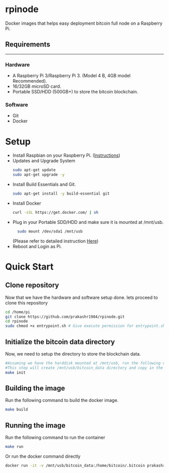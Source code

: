 # rpinode

Docker images that helps easy deployment bitcoin full node on a Raspberry Pi.

## Requirements
------------

### Hardware
* A Raspberry Pi 3/Raspberry Pi 3. (Model 4 B, 4GB model Recommended).
* 16/32GB microSD card.
* Portable SSD/HDD (500GB+) to store the bitcoin blockchain.

### Software
* Git
* Docker

# Setup

- Install Raspbian on your Raspberry Pi. ([Instructions](https://www.google.com))
- Updates and Upgrade System
    ```sh
    sudo apt-get update
    sudo apt-get upgrade -y
    ```
- Install Build Essentials and Git.
    ```sh
    sudo apt-get install -y build-essential git
    ```
- Install Docker
    ```sh
    curl -sSL https://get.docker.com/ | sh
    ```
- Plug in your Portable SDD/HDD and make sure it is mounted at /mnt/usb.
  ```sh
    sudo mount /dev/sda1 /mnt/usb
  ```
  (Please refer to detailed instruction [Here](https://www.raspberrypi.org/documentation/configuration/external-storage.md))
- Reboot and Login as Pi.

# Quick Start

## Clone repository
Now that we have the hardware and software setup done. lets proceed to clone this repository
```bash
cd /home/pi
git clone https://github.com/prakashr1984/rpinode.git
cd rpinode
sudo chmod +x entrypoint.sh # Give execute permission for entrypoint.sh
```

## Initialize the bitcoin data directory
Now, we need to setup the directory to store the blockchain data.
```bash
#Assuming we have the harddisk mounted at /mnt/usb, run the following command
#This step will create /mnt/usb/bitcoin_data directory and copy in the bitcoin.conf file.
make init
```

## Building the image
Run the following command to build the docker image.
```bash
make build
```

## Running the image
Run the following command to run the container
```bash
make run
```
Or run the docker command directly
```bash
docker run -it -v /mnt/usb/bitcoin_data:/home/bitcoin/.bitcoin prakashr1984/bitcoind 
```